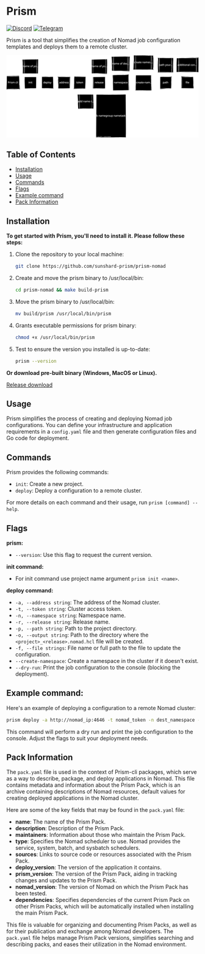 # Prism

[![Discord](https://img.shields.io/badge/prism-cli.svg?style=flat&logo=discord)](https://discord.gg/fSvtfPTrud)
[![Telegram](https://img.shields.io/badge/Telegram-Join%20Chat-blue?logo=telegram)](https://t.me/+Ubx2ygV2rd4yNzUy)


Prism is a tool that simplifies the creation of Nomad job configuration templates and deploys them to a remote cluster.

![Scheme of work Prism cli](docs/prism.svg)

## Table of Contents

- [Installation](#installation)
- [Usage](#usage)
- [Commands](#commands)
- [Flags](#flags)
- [Example command](#example-command)
- [Pack Information](#pack-information)

## Installation

**To get started with Prism, you'll need to install it. Please follow these steps:**

1. Clone the repository to your local machine:
   ```bash
   git clone https://github.com/sunshard-prism/prism-nomad
   ```

2. Create and move the prism binary to /usr/local/bin:
   ```bash
   cd prism-nomad && make build-prism
   ```

3. Move the prism binary to /usr/local/bin:
   ```bash
   mv build/prism /usr/local/bin/prism
   ```

4. Grants executable permissions for prism binary:
   ```bash
   chmod +x /usr/local/bin/prism
   ```

5. Test to ensure the version you installed is up-to-date:
   ```bash
   prism --version
   ```

**Or download pre-built binary (Windows, MacOS or Linux).**

[Release download](https://github.com/sunshard-prism/prism-nomad/releases)

## Usage

Prism simplifies the process of creating and deploying Nomad job configurations. You can define your infrastructure and application requirements in a `config.yaml` file and then generate configuration files and Go code for deployment.

## Commands

Prism provides the following commands:

- `init`: Create a new project.
- `deploy`: Deploy a configuration to a remote cluster.

For more details on each command and their usage, run `prism [command] --help`.

## Flags

**prism:**
- `--version`: Use this flag to request the current version.

**init command:**
- For init command use project name argument `prism init <name>`.

**deploy command:**
- `-a, --address string`: The address of the Nomad cluster.
- `-t, --token string`: Cluster access token.
- `-n, --namespace string`: Namespace name.
- `-r, --release string`: Release name.
- `-p, --path string`: Path to the project directory.
- `-o, --output string`: Path to the directory where the `<project>_<release>.nomad.hcl` file will be created.
- `-f, --file strings`: File name or full path to the file to update the configuration.
- `--create-namespace`: Create a namespace in the cluster if it doesn't exist.
- `--dry-run`: Print the job configuration to the console (blocking the deployment).

## Example command:

Here's an example of deploying a configuration to a remote Nomad cluster:

```bash
prism deploy -a http://nomad_ip:4646 -t nomad_token -n dest_namespace -r name_of_release -p /path/to/prismpack 
```

This command will perform a dry run and print the job configuration to the console. Adjust the flags to suit your deployment needs.

## Pack Information

The `pack.yaml` file is used in the context of Prism-cli packages, which serve as a way to describe, package, and deploy applications in Nomad. 
This file contains metadata and information about the Prism Pack, which is an archive containing descriptions of Nomad resources, default values for creating deployed applications in the Nomad cluster.

Here are some of the key fields that may be found in the `pack.yaml` file:

- **name**: The name of the Prism Pack.
- **description**: Description of the Prism Pack.
- **maintainers**: Information about those who maintain the Prism Pack.
- **type**: Specifies the Nomad scheduler to use. Nomad provides the service, system, batch, and sysbatch schedulers.
- **sources**: Links to source code or resources associated with the Prism Pack.
- **deploy_version**: The version of the application it contains.
- **prism_version**: The version of the Prism Pack, aiding in tracking changes and updates to the Prism Pack.
- **nomad_version**: The version of Nomad on which the Prism Pack has been tested.
- **dependencies**: Specifies dependencies of the current Prism Pack on other Prism Packs, which will be automatically installed when installing the main Prism Pack.

This file is valuable for organizing and documenting Prism Packs, as well as for their publication and exchange among Nomad developers.
The `pack.yaml` file helps manage Prism Pack versions, simplifies searching and describing packs, and eases their utilization in the Nomad environment.